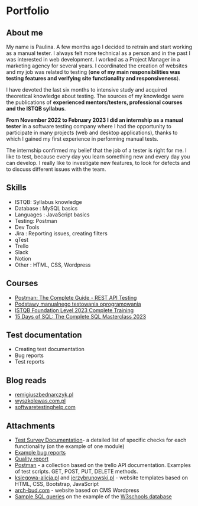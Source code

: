 # Portfolio
## About me

My name is Paulina. A few months ago I decided to retrain and start working as a manual tester.
I always felt more technical as a person and in the past I was interested in web development. I worked as a Project Manager in a marketing agency for several years.
I coordinated the creation of websites and my job was related to testing (**one of my main responsibilities was testing features and verifying site functionality and responsiveness**).

I have devoted the last six months to intensive study and acquired theoretical knowledge about testing.
The sources of my knowledge were the publications of **experienced mentors/testers, professional courses and the ISTQB syllabus**.

**From November 2022 to February 2023 I did an internship as a manual tester** in a software testing company where I had the opportunity to participate in many projects (web and desktop applications), thanks to which I gained my first experience in performing manual tests.

The internship confirmed my belief that the job of a tester is right for me. I like to test, because every day you learn something new and every day you can develop. I really like to investigate new features, to look for defects and to discuss different issues with the team.

## Skills

* ISTQB: Syllabus knowledge
* Database : MySQL basics
* Languages : JavaScript basics 
* Testing: Postman
* Dev Tools
* Jira : Reporting issues, creating filters
* qTest
* Trello
* Slack
* Notion
* Other : HTML, CSS, Wordpress 

## Courses

* [Postman: The Complete Guide - REST API Testing](https://www.udemy.com/course/postman-the-complete-guide/)
* [Podstawy manualnego testowania oprogramowania](https://www.udemy.com/course/kurs-testowania-oprogramowania/)
* [ISTQB Foundation Level 2023 Complete Training](https://www.udemy.com/course/foundation-level-training/)
* [15 Days of SQL: The Complete SQL Masterclass 2023](https://www.udemy.com/course/15-days-of-sql/)

## Test documentation

* Creating test documentation
* Bug reports
* Test reports

## Blog reads

* [remigiuszbednarczyk.pl](https://remigiuszbednarczyk.pl/)
* [wyszkolewas.com.pl](https://www.wyszkolewas.com.pl/)
* [softwaretestinghelp.com](https://www.softwaretestinghelp.com/)

## Attachments
* [Test Survey Documentation](https://drive.google.com/drive/folders/1G_oi4rCjuAKXWIleZiRF5B-f8We9aV0m?usp=sharing)- a detailed list of specific checks for each functionality (on the example of one module) 
* [Example bug reports](https://drive.google.com/drive/folders/1F1rUO3mN_RtHi2Bj7-o1HyPjQItIL46w?usp=sharing)
* [Quality report](https://drive.google.com/file/d/1XbamCLbnOb0IizAv-Unb0citI-Rbhohc/view?usp=sharing)
* [Postman](https://drive.google.com/file/d/1DXH8-zjA_Tk3ihnykZpMPhwxB39JjLe3/view?usp=share_link) - a collection based on the trello API documentation. Examples of test scripts. GET, POST, PUT, DELETE methods.
* [ksiegowa-alicja.pl](https://www.ksiegowa-alicja.pl/) and [jerzybrunowski.pl](http://www.jerzybrunowski.pl/) - website templates based on HTML, CSS, Bootstrap, JavaScript
* [arch-bud.com](https://arch-bud.com/) - website based on CMS Wordpress
* [Sample SQL queries](https://docs.google.com/document/d/1hWuIH5g49yrygEm-V-2uYwjM8SLd3kkXVls1pLwq4o8/edit?usp=sharing) on the example of the [W3schools database](https://www.w3schools.com/sql/trysql.asp?filename=trysql_select_all)
  

